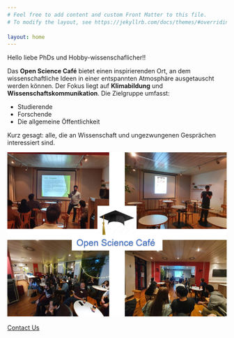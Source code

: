 ```yaml
---
# Feel free to add content and custom Front Matter to this file.
# To modify the layout, see https://jekyllrb.com/docs/themes/#overriding-theme-defaults

layout: home
---
```

Hello liebe PhDs und Hobby-wissenschaflicher!!


Das **Open Science Café** bietet einen inspirierenden Ort, an dem wissenschaftliche Ideen in einer entspannten Atmosphäre ausgetauscht werden können. Der Fokus liegt auf **Klimabildung** und **Wissenschaftskommunikation**. Die Zielgruppe umfasst:

- Studierende
- Forschende
- Die allgemeine Öffentlichkeit  

Kurz gesagt: alle, die an Wissenschaft und ungezwungenen Gesprächen interessiert sind.

![Our meeting](assets/images/Picture1.png)

[Contact Us](contact/)


